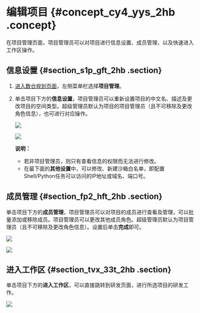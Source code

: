 # 编辑项目 {#concept_cy4_yys_2hb .concept}

在项目管理页面，项目管理员可以对项目进行信息设置、成员管理，以及快速进入工作区操作。

## 信息设置 {#section_s1p_gft_2hb .section}

1.  [进入数仓规划页面](cn.zh-CN/用户指南/数仓规划/数仓规划概述.md#section_w3j_zf1_hhb)，左侧菜单栏选择**项目管理**。
2.  单击项目下方的**信息设置**，项目管理员可以重新设置项目的中文名、描述及更改项目的空间类型。超级管理员默认为项目的项目管理员（且不可移除及更改角色信息），也可进行对应操作。

    ![](http://static-aliyun-doc.oss-cn-hangzhou.aliyuncs.com/assets/img/149037/155599242841434_zh-CN.png)

    ![](http://static-aliyun-doc.oss-cn-hangzhou.aliyuncs.com/assets/img/149037/155599242841435_zh-CN.png)

    **说明：** 

    -   若非项目管理员，则只有查看信息的权限而无法进行修改。
    -   在最下面的**其他设置**中，可以修改、新建沙箱白名单，即配置Shell/Python任务可以访问的IP地址或域名、端口号。

## 成员管理 {#section_fp2_hft_2hb .section}

单击项目下方的**成员管理**，项目管理员可以对项目的成员进行查看及管理，可以批量添加或移除成员。项目管理员可以更改其他成员角色。超级管理员默认为项目管理员（且不可移除及更改角色信息）。设置后单击**完成**即可。

![](http://static-aliyun-doc.oss-cn-hangzhou.aliyuncs.com/assets/img/149037/155599242841437_zh-CN.png)

![](http://static-aliyun-doc.oss-cn-hangzhou.aliyuncs.com/assets/img/149037/155599242841438_zh-CN.png)

## 进入工作区 {#section_tvx_33t_2hb .section}

单击项目下方的**进入工作区**，可以直接跳转到研发页面，进行所选项目的研发工作。

![](http://static-aliyun-doc.oss-cn-hangzhou.aliyuncs.com/assets/img/149037/155599242841441_zh-CN.png)

